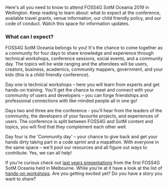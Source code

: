 Here's all you need to know to attend FOSS4G SotM Oceania 2019 in Wellington. Keep reading to learn about: what to expect at the conference, available travel grants, venue information, our child friendly policy, and our code of conduct. Watch this space for information updates.

### What can I expect?

FOSS4G SotM Oceania belongs to you!  It's the chance to come together as a community for four days to share knowledge and experience through technical workshops, conference sessions, social events, and a community day. The topics will be wide ranging and the attendees will be users, creators, business, academics, community mappers, government, and your kids (this is a child-friendly conference).

Day one is technical workshops – here you will learn from experts and get hands-on training. You'll get the chance to meet and connect with your community of users and developers – you can forge friendships and professional connections with like-minded people all in one go!

Days two and three are the conference - you'll hear from the leaders of the community, the developers of your favourite projects, and experiences of users. The conference is split between FOSS4G and SotM content and topics, you will find that they complement each other well.

Day four is the 'Community day' – your chance to give back and get your hands dirty taking part in a code sprint and a mapathon. With everyone in the same space – we'll pool our resources and all figure out ways to contribute. Yes, we can all help!

If you're curious check out [last years presentations](https://www.youtube.com/channel/UCbqmnF77HxLCmO9d7LrEbpg/videos) from the first FOSS4G SotM Oceania held in Melbourne. While you're at it have a look at the list of [hands-on workshops](https://2018.foss4g-oceania.org/program/workshops.html). Are you getting excited yet? Do you have a story you want to share?
